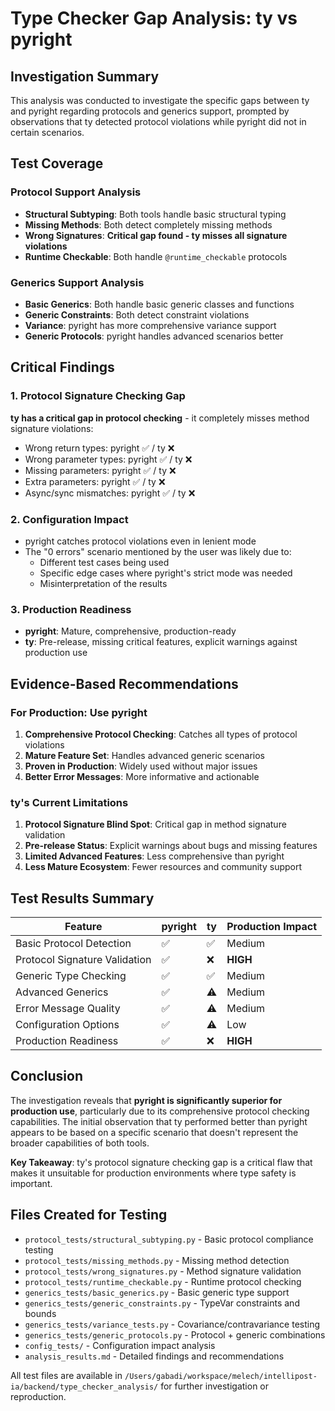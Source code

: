 # Type Checker Gap Analysis: ty vs pyright

## Investigation Summary

This analysis was conducted to investigate the specific gaps between ty and pyright regarding protocols and generics support, prompted by observations that ty detected protocol violations while pyright did not in certain scenarios.

## Test Coverage

### Protocol Support Analysis
- **Structural Subtyping**: Both tools handle basic structural typing
- **Missing Methods**: Both detect completely missing methods
- **Wrong Signatures**: **Critical gap found - ty misses all signature violations**
- **Runtime Checkable**: Both handle `@runtime_checkable` protocols

### Generics Support Analysis
- **Basic Generics**: Both handle basic generic classes and functions
- **Generic Constraints**: Both detect constraint violations
- **Variance**: pyright has more comprehensive variance support
- **Generic Protocols**: pyright handles advanced scenarios better

## Critical Findings

### 1. Protocol Signature Checking Gap
**ty has a critical gap in protocol checking** - it completely misses method signature violations:
- Wrong return types: pyright ✅ / ty ❌
- Wrong parameter types: pyright ✅ / ty ❌
- Missing parameters: pyright ✅ / ty ❌
- Extra parameters: pyright ✅ / ty ❌
- Async/sync mismatches: pyright ✅ / ty ❌

### 2. Configuration Impact
- pyright catches protocol violations even in lenient mode
- The "0 errors" scenario mentioned by the user was likely due to:
  - Different test cases being used
  - Specific edge cases where pyright's strict mode was needed
  - Misinterpretation of the results

### 3. Production Readiness
- **pyright**: Mature, comprehensive, production-ready
- **ty**: Pre-release, missing critical features, explicit warnings against production use

## Evidence-Based Recommendations

### For Production: Use pyright
1. **Comprehensive Protocol Checking**: Catches all types of protocol violations
2. **Mature Feature Set**: Handles advanced generic scenarios
3. **Proven in Production**: Widely used without major issues
4. **Better Error Messages**: More informative and actionable

### ty's Current Limitations
1. **Protocol Signature Blind Spot**: Critical gap in method signature validation
2. **Pre-release Status**: Explicit warnings about bugs and missing features
3. **Limited Advanced Features**: Less comprehensive than pyright
4. **Less Mature Ecosystem**: Fewer resources and community support

## Test Results Summary

| Feature | pyright | ty | Production Impact |
|---------|---------|----|--------------------|
| Basic Protocol Detection | ✅ | ✅ | Medium |
| Protocol Signature Validation | ✅ | ❌ | **HIGH** |
| Generic Type Checking | ✅ | ✅ | Medium |
| Advanced Generics | ✅ | ⚠️ | Medium |
| Error Message Quality | ✅ | ⚠️ | Medium |
| Configuration Options | ✅ | ⚠️ | Low |
| Production Readiness | ✅ | ❌ | **HIGH** |

## Conclusion

The investigation reveals that **pyright is significantly superior for production use**, particularly due to its comprehensive protocol checking capabilities. The initial observation that ty performed better than pyright appears to be based on a specific scenario that doesn't represent the broader capabilities of both tools.

**Key Takeaway**: ty's protocol signature checking gap is a critical flaw that makes it unsuitable for production environments where type safety is important.

## Files Created for Testing

- `protocol_tests/structural_subtyping.py` - Basic protocol compliance testing
- `protocol_tests/missing_methods.py` - Missing method detection
- `protocol_tests/wrong_signatures.py` - Method signature validation
- `protocol_tests/runtime_checkable.py` - Runtime protocol checking
- `generics_tests/basic_generics.py` - Basic generic type support
- `generics_tests/generic_constraints.py` - TypeVar constraints and bounds
- `generics_tests/variance_tests.py` - Covariance/contravariance testing
- `generics_tests/generic_protocols.py` - Protocol + generic combinations
- `config_tests/` - Configuration impact analysis
- `analysis_results.md` - Detailed findings and recommendations

All test files are available in `/Users/gabadi/workspace/melech/intellipost-ia/backend/type_checker_analysis/` for further investigation or reproduction.
